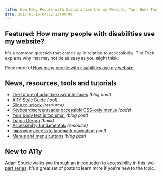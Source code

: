 ```yaml
---
title: How Many People with Disabilities Use my Website, Your Body Text is Too Small, Accessibility Fundamentals and More
date: 2017-05-16T04:02:13+00:00
---
```


## Featured: How many people with disabilities use my website?

It's a common question that comes up in relation to accessibility. Tim Frick explains why that may not be as easy as you might think.

Read more of [How many people with disabilities use my website](https://www.mightybytes.com/blog/how-many-people-with-disabilities-use-my-website/).

## News, resources, tools and tutorials

- [The future of adaptive user interfaces](http://www.creativebloq.com/inspiration/the-future-of-adaptive-user-interfaces) *(blog post)*
- [A11Y Style Guide](https://github.com/cehfisher/a11y-style-guide) *(tool)*
- [Slide to unlock](https://www.washington.edu/boundless/ischool-accessibility/) *(resource)*
- [Keyboard/screenreader accessible CSS-only menus](https://twitter.com/cookiecrook/status/859900456704761861) *(code)*
- [Your body text is too small](https://blog.marvelapp.com/body-text-small/) *(blog post)*
- [Tragic Design](http://www.tragicdesign.com) *(book)*
- [Accessibility fundamentals](https://developers.google.com/web/fundamentals/accessibility/) *(resource)*
- [Improving access to landmark navigation](https://www.paciellogroup.com/blog/2017/05/improving-access-to-landmark-navigation/) *(tool)*
- [Menus and menu buttons](https://inclusive-components.design/menus-menu-buttons/) *(blog post)*

## New to A11y

Adam Soucie walks you through an introduction to accessibility in this [two-part series](https://getflywheel.com/layout/an-introduction-to-accessibility-part-1/). It's a great set of posts to learn more if you're new to the topic.
